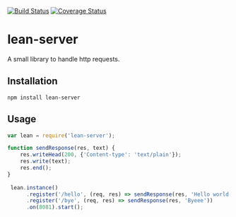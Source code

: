 [![Build Status](https://travis-ci.org/fernandomoraes/lean-server.svg?branch=master)](https://travis-ci.org/fernandomoraes/lean-server) [![Coverage Status](https://coveralls.io/repos/github/fernandomoraes/lean-server/badge.svg?branch=master)](https://coveralls.io/github/fernandomoraes/lean-server?branch=master)

lean-server
=========

A small library to handle http requests.

## Installation

`npm install lean-server`

## Usage

```javascript
var lean = require('lean-server');

function sendResponse(res, text) { 
	res.writeHead(200, {'Content-type': 'text/plain'});
	res.write(text);
	res.end();
}
 
 lean.instance()
      .register('/hello', (req, res) => sendResponse(res, 'Hello world'))
      .register('/bye', (req, res) => sendResponse(res, 'Byeee'))
      .on(8081).start();
```

